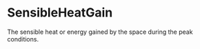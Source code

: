 SensibleHeatGain
===========

The  sensible heat or energy gained by the space during the peak conditions.
